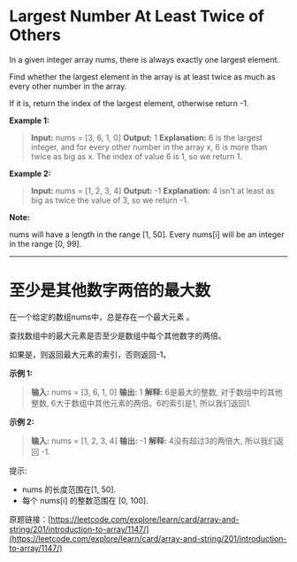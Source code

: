 # Largest Number At Least Twice of Others

In a given integer array nums, there is always exactly one largest element.

Find whether the largest element in the array is at least twice as much as every other number in the array.

If it is, return the index of the largest element, otherwise return -1.

**Example 1:**
>**Input:** nums = [3, 6, 1, 0]
>**Output:** 1
>**Explanation:** 6 is the largest integer, and for every other number in the array x,
>6 is more than twice as big as x.  The index of value 6 is 1, so we return 1.

**Example 2:**

>**Input:** nums = [1, 2, 3, 4]
>**Output:** -1
>**Explanation:** 4 isn't at least as big as twice the value of 3, so we return -1.

**Note:**

nums will have a length in the range [1, 50].
Every nums[i] will be an integer in the range [0, 99].


---------------------------------------------------------

# 至少是其他数字两倍的最大数


在一个给定的数组nums中，总是存在一个最大元素 。

查找数组中的最大元素是否至少是数组中每个其他数字的两倍。

如果是，则返回最大元素的索引，否则返回-1。


**示例 1:**

>**输入:** nums = [3, 6, 1, 0]
>**输出:** 1
>**解释:** 6是最大的整数, 对于数组中的其他整数,
>6大于数组中其他元素的两倍。6的索引是1, 所以我们返回1.


**示例 2:**

>**输入:** nums = [1, 2, 3, 4]
>**输出:** -1
>**解释:** 4没有超过3的两倍大, 所以我们返回 -1.

提示:

- nums 的长度范围在[1, 50].
- 每个 nums[i] 的整数范围在 [0, 100].

原题链接：[https://leetcode.com/explore/learn/card/array-and-string/201/introduction-to-array/1147/](https://leetcode.com/explore/learn/card/array-and-string/201/introduction-to-array/1147/)